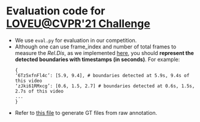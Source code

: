 #  Evaluation code for [LOVEU@CVPR'21 Challenge](https://sites.google.com/view/loveucvpr21/home)
- We use `eval.py` for evaluation in our competition.
- Although one can use frame_index and number of total frames to measure the *Rel.Dis*, as we implemented [here](https://github.com/StanLei52/GEBD/blob/main/eval/eval_GEBD_k400.ipynb), you should **represent the detected boundaries with timestamps (in seconds)**. For example:
  ```shell
  {
  ‘6Tz5xfnFl4c’: [5.9, 9.4], # boundaries detected at 5.9s, 9.4s of this video
  ‘zJki61RMxcg’: [0.6, 1.5, 2.7] # boundaries detected at 0.6s, 1.5s, 2.7s of this video
  ...
  }
  ```
- Refer to [this file](https://github.com/StanLei52/GEBD/blob/main/data/export/prepare_k400_release.ipynb) to generate GT files from raw annotation.
